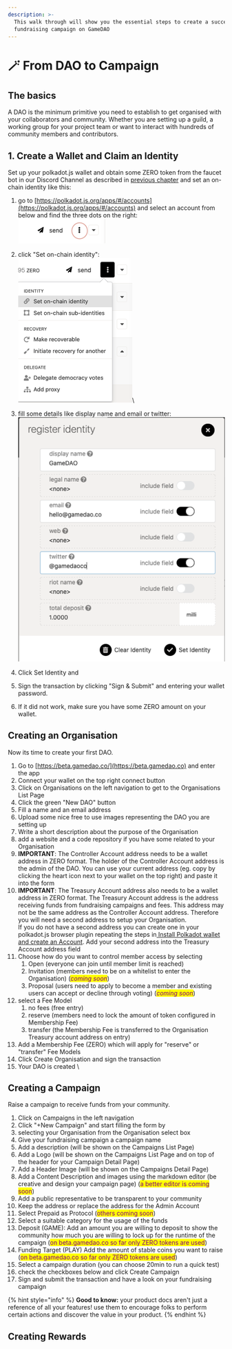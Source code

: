```yaml
---
description: >-
  This walk through will show you the essential steps to create a successful
  fundraising campaign on GameDAO
---
```


# 🪄 From DAO to Campaign

## The basics

A DAO is the minimum primitive you need to establish to get organised with your collaborators and community. Whether you are setting up a guild, a working group for your project team or want to interact with hundreds of community members and contributors.

## 1. Create a Wallet and Claim an Identity

Set up your polkadot.js wallet and obtain some ZERO token from the faucet bot in our Discord Channel as described in [previous chapter](installing-your-wallet.md) and set an on-chain identity like this:

1. go to [https://polkadot.js.org/apps/#/accounts](https://polkadot.js.org/apps/#/accounts) and select an account from below and find the three dots on the right:\
   ![](<../.gitbook/assets/image (5).png>)
2. click "Set on-chain identity":\
   ![](<../.gitbook/assets/image (4).png>)\

3. fill some details like display name and email or twitter:\
   ![](<../.gitbook/assets/image (6).png>)
4. Click Set Identity and&#x20;
5. Sign the transaction by clicking "Sign & Submit" and entering your wallet password.
6. If it did not work, make sure you have some ZERO amount on your wallet.

## Creating an Organisation

Now its time to create your first DAO.

1. Go to [https://beta.gamedao.co/](https://beta.gamedao.co) and enter the app
2. Connect your wallet on the top right connect button
3. Click  on Organisations on the left navigation to get to the Organisations List Page
4. Click the green "New DAO" button
5. Fill a name and an email address
6. Upload some nice free to use images representing the DAO you are setting up
7. &#x20;Write a short description about the purpose of the Organisation
8. add a website and a code repository if you have some related to your Organisation
9. **IMPORTANT**: The Controller Account address needs to be a wallet address in ZERO format. The holder of the Controller Account address is the admin of the DAO. You can use your current address (eg. copy by clicking the heart icon next to your wallet on the top right) and paste it into the form
10. **IMPORTANT**: The Treasury Account address also needs to be a wallet address in ZERO format. The Treasury Account address is the address receiving funds from fundraising campaigns and fees. This address may not be the same address as the Controller Account address. Therefore you will need a second address to setup your Organisation. \
    If you do not have a second address you can create one in your polkadot.js browser plugin repeating the steps in[ Install Polkadot wallet and create an Account](installing-your-wallet.md).  Add your second address into the Treasury Account address field
11. Choose how do you want to control member access by selecting&#x20;
    1. Open (everyone can join until member limit is reached)
    2. Invitation (members need to be on a whitelist to enter the Organisation) (_<mark style="color:purple;">coming soon</mark>_)
    3. Proposal (users need to apply to become a member and existing users can accept or decline through voting) (_<mark style="color:purple;">coming soon</mark>_)
12. select a Fee Model
    1. no fees (free entry)
    2. reserve (members need to lock the amount of token configured in Membership Fee)
    3. transfer (the Membership Fee is transferred to the Organisation Treasury account address  on entry)
13. Add a Membership Fee (ZERO) which will apply for "reserve" or "transfer" Fee Models
14. Click Create Organisation and sign the transaction
15. Your DAO is created \


## Creating a Campaign

Raise a campaign to receive funds from your community.

1. Click on Campaigns in the left navigation
2. Click "+New Campaign" and start filling the form by
3. selecting your Organisation from the Organisation select box
4. Give your fundraising campaign a campaign name
5. Add a description  (will be shown on the Campaigns List Page)
6. Add a Logo  (will be shown on the Campaigns List Page and on top of the header for your Campaign Detail Page)
7. Add a Header Image (will be shown on the Campaigns Detail Page)
8. Add a Content Description and images using the markdown editor (be creative and design your campaign page) (<mark style="color:purple;">a better editor is coming soon</mark>)
9. Add a public representative to be transparent to your community
10. Keep the address or replace the address for the Admin Account&#x20;
11. Select Prepaid as Protocol (<mark style="color:purple;">others coming soon</mark>)
12. Select a suitable category for the usage of the funds
13. Deposit (GAME): Add an amount you are willing to deposit to show the community how much you are willing to lock up for the runtime of the campaign  (<mark style="color:purple;">on beta.gamedao.co so far only ZERO tokens are used</mark>)&#x20;
14. Funding Target (PLAY) Add the amount of stable coins you want to raise (<mark style="color:purple;">on beta.gamedao.co so far only ZERO tokens are used</mark>)&#x20;
15. Select a campaign duration (you can choose 20min to run a quick test)
16. check the checkboxes below and click Create Campaign
17. Sign and submit the transaction and have a look on your fundraising campaign

{% hint style="info" %}
**Good to know:** your product docs aren't just a reference of all your features! use them to encourage folks to perform certain actions and discover the value in your product.
{% endhint %}

## Creating Rewards


